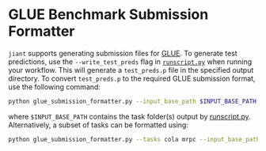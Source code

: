 # GLUE Benchmark Submission Formatter

`jiant` supports generating submission files for [GLUE](https://gluebenchmark.com/). To generate test predictions, use the `--write_test_preds` flag in [`runscript.py`](https://github.com/jiant-dev/jiant/blob/master/jiant/proj/main/runscript.py) when running your workflow. This will generate a `test_preds.p` file in the specified output directory. To convert `test_preds.p` to the required GLUE submission format, use the following command:

```bash
python glue_submission_formatter.py --input_base_path $INPUT_BASE_PATH --output_path $OUTPUT_BASE PATH
```

where `$INPUT_BASE_PATH` contains the task folder(s) output by [runscript.py](https://github.com/jiant-dev/jiant/blob/master/jiant/proj/main/runscript.py). Alternatively, a subset of tasks can be formatted using:

```bash
python glue_submission_formatter.py --tasks cola mrpc --input_base_path $INPUT_BASE_PATH --output_path $OUTPUT_BASE PATH
```
